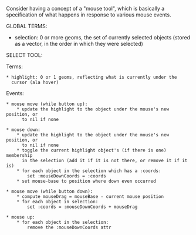 Consider having a concept of a "mouse tool", which is basically a specification
of what happens in response to various mouse events.

GLOBAL TERMS:

   * selection: 0 or more geoms, the set of currently selected objects
     (stored as a vector, in the order in which they were selected)

SELECT TOOL:

  Terms:

    * highlight: 0 or 1 geoms, reflecting what is currently under the
      cursor (ala hover)
       
  Events:

    * mouse move (while button up):
        * update the highlight to the object under the mouse's new position, or
          to nil if none

    * mouse down:
        * update the highlight to the object under the mouse's new position, or
          to nil if none
        * toggle the current highlight object's (if there is one) membership
          in the selection (add it if it is not there, or remove it if it is)
        * for each object in the selection which has a :coords:
            set :mouseDownCoords = :coords
        * set mouse-base to position where down even occurred

    * mouse move (while button down):
        * compute mouseDrag = mouseBase - current mouse position
        * for each object in selection:
            set :coords = :mouseDownCoords + mouseDrag

    * mouse up:
        * for each object in the selection:
            remove the :mouseDownCoords attr
